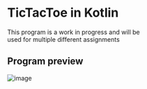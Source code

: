 # TicTacToe in Kotlin
This program is a work in progress and will be   
used for multiple different assignments
## Program preview
![image](https://github.com/user-attachments/assets/dab20555-a5a6-40b8-be2a-324ba2342a8c)
